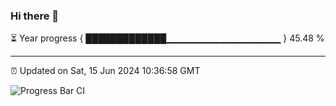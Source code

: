 ### Hi there 👋

⏳ Year progress { █████████████▁▁▁▁▁▁▁▁▁▁▁▁▁▁▁▁▁ } 45.48 %

---

⏰ Updated on Sat, 15 Jun 2024 10:36:58 GMT

![Progress Bar CI](https://github.com/IshwaranRudhara/GIT-ACTION/workflows/Progress%20Bar%20CI/badge.svg)
